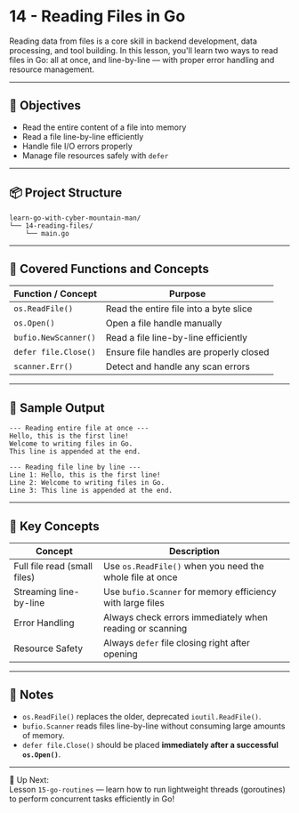 # 14 - Reading Files in Go

Reading data from files is a core skill in backend development, data processing, and tool building. In this lesson, you'll learn two ways to read files in Go: all at once, and line-by-line — with proper error handling and resource management.

---

## 🎯 Objectives

- Read the entire content of a file into memory
- Read a file line-by-line efficiently
- Handle file I/O errors properly
- Manage file resources safely with `defer`

---

## 📦 Project Structure

```
learn-go-with-cyber-mountain-man/
└── 14-reading-files/
    └── main.go
```

---

## 🔧 Covered Functions and Concepts

| Function / Concept        | Purpose |
|----------------------------|---------|
| `os.ReadFile()`            | Read the entire file into a byte slice |
| `os.Open()`                | Open a file handle manually |
| `bufio.NewScanner()`       | Read a file line-by-line efficiently |
| `defer file.Close()`       | Ensure file handles are properly closed |
| `scanner.Err()`            | Detect and handle any scan errors |

---

## 🧪 Sample Output

```
--- Reading entire file at once ---
Hello, this is the first line!
Welcome to writing files in Go.
This line is appended at the end.

--- Reading file line by line ---
Line 1: Hello, this is the first line!
Line 2: Welcome to writing files in Go.
Line 3: This line is appended at the end.
```

---

## 🧠 Key Concepts

| Concept                      | Description |
|-------------------------------|-------------|
| Full file read (small files)  | Use `os.ReadFile()` when you need the whole file at once |
| Streaming line-by-line        | Use `bufio.Scanner` for memory efficiency with large files |
| Error Handling                | Always check errors immediately when reading or scanning |
| Resource Safety               | Always `defer` file closing right after opening |

---

## 📄 Notes

- `os.ReadFile()` replaces the older, deprecated `ioutil.ReadFile()`.
- `bufio.Scanner` reads files line-by-line without consuming large amounts of memory.
- `defer file.Close()` should be placed **immediately after a successful `os.Open()`**.

---

🔁 Up Next:  
Lesson `15-go-routines` — learn how to run lightweight threads (goroutines) to perform concurrent tasks efficiently in Go!
```